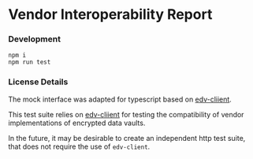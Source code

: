 # Vendor Interoperability Report

### Development

```
npm i
npm run test
```

### License Details

The mock interface was adapted for typescript based on [edv-cliient](https://github.com/digitalbazaar/edv-client).

This test suite relies on [edv-cliient](https://github.com/digitalbazaar/edv-client) for testing the compatibility of vendor implementations of encrypted data vaults.

In the future, it may be desirable to create an independent http test suite, that does not require the use of `edv-client`.
